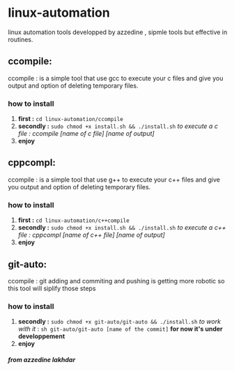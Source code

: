 # linux-automation
linux automation tools developped by azzedine , sipmle tools but effective in routines.
## ccompile:
ccompile : is a simple tool that use gcc to execute your c files and give you output and
option of deleting temporary files. 

### how to install 
1. **first    :**  `cd linux-automation/ccompile`
2. **secondly :** `sudo chmod +x install.sh && ./install.sh`
*to execute a c file : ccompile [name of c file] [name of output]*
3. **enjoy**

## cppcompl:
ccompile : is a simple tool that use g++ to execute your c++ files and give you output and
option of deleting temporary files. 

### how to install 
1. **first    :**  `cd linux-automation/c++compile`
2. **secondly :** `sudo chmod +x install.sh && ./install.sh`
*to execute a c++ file : cppcompl [name of c++ file] [name of output]*
3. **enjoy**

## git-auto:
ccompile : git adding and commiting and pushing is getting more robotic so 
this tool will siplify those steps 

### how to install 
1. **secondly :** `sudo chmod +x git-auto/git-auto && ./install.sh`
*to work with it* : `sh git-auto/git-auto [name of the commit]`
**for now it's under developpement**
2. **enjoy**
 
##### from azzedine lakhdar
